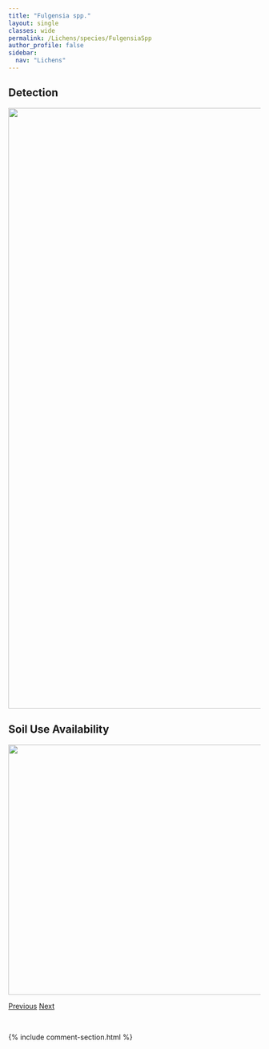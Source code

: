 ```yaml
---
title: "Fulgensia spp."
layout: single
classes: wide
permalink: /Lichens/species/FulgensiaSpp
author_profile: false
sidebar:
  nav: "Lichens"
---
```


<h2>Detection</h2>

<a href="https://drive.google.com/uc?export=view&id=1hN6D9QDzMlm1VcOf4fv5dxIeslHEpQhy">
<img src="https://drive.google.com/uc?export=view&id=1hN6D9QDzMlm1VcOf4fv5dxIeslHEpQhy" height = "1200" width = "800">
</a>


<h2>Soil Use Availability</h2>

<a href="https://drive.google.com/uc?export=view&id=192Xx3Yl_ifPIA4HfilC5drpRlrvCiKBU">
<img src="https://drive.google.com/uc?export=view&id=192Xx3Yl_ifPIA4HfilC5drpRlrvCiKBU" height = "500" width = "1000">
</a>


<a href="/DevelopmentWebsite/Lichens/species/FlavopuncteliaSoredica" class="pagination--pager" title="Flavopunctelia soredica">Previous</a> <a href="/DevelopmentWebsite/Lichens/species/FulgideaOligospora" class="pagination--pager" title="Fulgidea oligospora">Next</a>

<p>&nbsp;</p>

{% include comment-section.html %}
